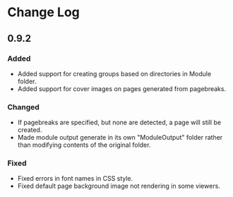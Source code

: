 # Change Log

## 0.9.2
### Added
- Added support for creating groups based on directories in Module folder.
- Added support for cover images on pages generated from pagebreaks.

### Changed
- If pagebreaks are specified, but none are detected, a page will still be created.
- Made module output generate in its own "ModuleOutput" folder rather than modifying contents of the original folder.

### Fixed
- Fixed errors in font names in CSS style.
- Fixed default page background image not rendering in some viewers.